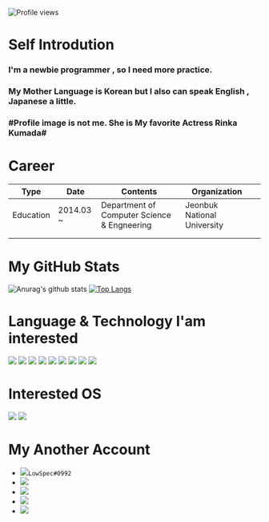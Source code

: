 ![Profile views](https://gpvc.arturio.dev/EqualLove)
# Self Introdution
### I'm a newbie programmer , so I need more practice.
### My Mother Language is Korean but I also can speak English , Japanese a little.
### #Profile image is not me. She is My favorite Actress Rinka Kumada#
# Career
| **Type**      | **Date**      | **Contents**                                     | **Organization**                |   |
|-----------|-----------|----------------------------------------------|-----------------------------|---|
| Education | 2014.03 ~ | Department of Computer Science & Engneering  | Jeonbuk National University |   |
|           |           |                                              |                             |   |
|           |           |                                              |                             |   |
# My GitHub Stats
![Anurag's github stats](https://github-readme-stats.vercel.app/api?username=EqualLove&show_icons=true&theme=tokyonight&align=center)
[![Top Langs](https://github-readme-stats.vercel.app/api/top-langs/?username=EqualLove&layout=compact)](https://github.com/anuraghazra/github-readme-stats&align=center)
# Language & Technology I'am interested
<img src="https://img.shields.io/badge/java-%23ED8B00.svg?&style=for-the-badge&logo=java&logoColor=white&align=center">
<img src="https://img.shields.io/badge/javascript%20-%23323330.svg?&style=for-the-badge&logo=javascript&logoColor=%23F7DF1E&align=center">
<img src="https://img.shields.io/badge/html5%20-%23E34F26.svg?&style=for-the-badge&logo=html5&logoColor=white">
<img src="https://img.shields.io/badge/css3%20-%231572B6.svg?&style=for-the-badge&logo=css3&logoColor=white">
<img src="https://img.shields.io/badge/python%20-%2314354C.svg?&style=for-the-badge&logo=python&logoColor=white">
<img src="https://img.shields.io/badge/c%20-%2300599C.svg?&style=for-the-badge&logo=c&logoColor=white">
<img src="https://img.shields.io/badge/c++%20-%2300599C.svg?&style=for-the-badge&logo=c%2B%2B&logoColor=white">
<img src="https://img.shields.io/badge/Amazon%20AWS-%23232F3E?logo=amazon-aws&logoColor=white&style=for-the-badge">
<img src="https://img.shields.io/badge/Google%20Cloud-%234285F4?logo=google-cloud&logoColor=white&style=for-the-badge">

# Interested OS
<img src="https://img.shields.io/badge/windows-0078D6?logo=windows&logoColor=white&style=for-the-badge">
<img src="https://img.shields.io/badge/ubuntu-E95420?logo=ubuntu&logoColor=white&style=for-the-badge">

# My Another Account
* <img src="https://img.shields.io/badge/LowSpec-%237289DA.svg?&style=for-the-badge&logo=discord&logoColor=white">`LowSpec#0992`
* [<img src="https://img.shields.io/badge/遠藤さくら-%23000000.svg?&style=for-the-badge&logo=steam&logoColor=white">](https://steamcommunity.com/id/ckck1212/)
* [<img src="https://img.shields.io/badge/ckck1212@naver.com-D14836?&style=for-the-badge&logo=gmail&logoColor=white">](mailto:ckck1212@naver.com)
* [<img src="https://img.shields.io/badge/nogi.jang-%23E4405F.svg?&style=for-the-badge&logo=instagram&logoColor=white">](https://www.instagram.com/nogi.jang/)
* [<img src="https://img.shields.io/badge/Jang Ho Jeong-%231877F2.svg?&style=for-the-badge&logo=facebook&logoColor=white">](https://www.facebook.com/hojeong.jang.94/)
